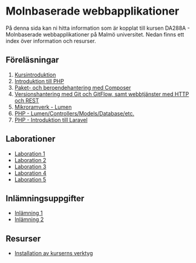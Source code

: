 # Molnbaserade webbapplikationer
På denna sida kan ni hitta information som är kopplat till kursen DA288A - Molnbaserade webbapplikationer på Malmö universitet. Nedan finns ett index över information och resurser.

## Föreläsningar
1. [Kursintroduktion](/Lectures/1/lecture.md)
2. [Introduktion till PHP](/Lectures/2/lecture.md)
2. [Paket- och beroendehantering med Composer](/Lectures/2/lecture.md)
3. [Versionshantering med Git och GitFlow, samt webbtjänster med HTTP och REST](/Lectures/3/lecture.md)
4. [Mikroramverk - Lumen](/Lectures/4/lecture.md)
5. [PHP - Lumen/Controllers/Models/Database/etc.](/Lectures/5/lecture.md)
6. [PHP - Introduktion till Laravel](/Lectures/6/lecture.md)
<!--
7. [PHP - Laravel, middleware/authentication](Lectures/7/lecture.md)
8. [Tester och refaktorisering](Lectures/8/lecture.md)
9. [Delivery, Deployment & Integration](9/lecture.md)
-->

## Laborationer
- [Laboration 1](/Labs/1/IntroPHP.md)
- [Laboration 2](/Labs/2/git.md)
- [Laboration 3](/Labs/3/lumen.md)
- [Laboration 4](/Labs/4/lumen.md)
- [Laboration 5](/Labs/5/laravel.md)
<!--
- [Laboration 6](/Labs/6/laravel.md)
- [Laboration 7](/Labs/7/tester_och_refaktorisering.md)
- [Laboration 8](/Labs/8/ddi.md)
-->

## Inlämningsuppgifter
- [Inlämning 1](/Assignments/1/assignment.md)
- [Inlämning 2](/Assignments/2/assignment.md)
<!--
- [Inlämning 3](/Assignments/3/assignment.md)
- [Inlämning 4](/Assignments/4/assignment.md)
-->

## Resurser
- [Installation av kurserns verktyg](/Resources/vm_installation.md)
